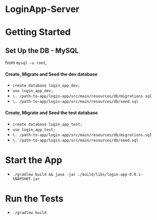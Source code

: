 # LoginApp-Server

# Getting Started

## Set Up the DB - MySQL
from `mysql -u root`,

#### Create, Migrate and Seed the dev database
- `create database login_app_dev;`
- `use login_app_dev;`
- `\. /path-to-app/login-app/src/main/resources/db/migrations.sql`
- `\. /path-to-app/login-app/src/main/resources/db/seed.sql`

#### Create, Migrate and Seed the test database
- `create database login_app_test;`
- `use login_app_test;`
- `\. /path-to-app/login-app/src/main/resources/db/migrations.sql`
- `\. /path-to-app/login-app/src/main/resources/db/seed.sql`

# Start the App
- `./gradlew build && java -jar ./build/libs/login-app-0.0.1-SNAPSHOT.jar`

# Run the Tests
- `./gradlew build`